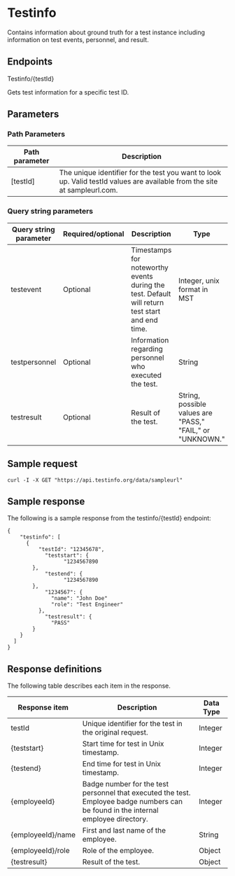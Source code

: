 # Testinfo

Contains information about ground truth for a test instance including information on test events, personnel, and result.

## Endpoints

Testinfo/{testId}

Gets test information for a specific test ID.

## Parameters

### Path Parameters

| Path parameter | Description |
| ------------- | ------------- |
| [testId] | The unique identifier for the test you want to look up. Valid testId values are available from the <sample internal tool> site at sampleurl.com. |

### Query string parameters

| Query string parameter | Required/optional | Description | Type |
| ------------- | ------------- | ------------- | ------------- |
| testevent | Optional | Timestamps for noteworthy events during the test. Default will return test start and end time. | Integer, unix format in MST |
| testpersonnel | Optional |  Information regarding personnel who executed the test. | String |
| testresult | Optional | Result of the test. | String, possible values are "PASS," "FAIL," or "UNKNOWN." |

## Sample request

```
curl -I -X GET "https://api.testinfo.org/data/sampleurl"

```
## Sample response

The following is a sample response from the testinfo/{testId} endpoint:

```
{
    "testinfo": [
      {
          "testId": "12345678",
            "teststart": {
                  "1234567890
        },
            "testend": {
                  "1234567890
        },
            "1234567": {
              "name": "John Doe"
              "role": "Test Engineer"
          },
            "testresult": {
              "PASS"
        }
    }
  ]
}   

```

## Response definitions

The following table describes each item in the response.

| Response item | Description | Data Type |
| ------------- | ------------- | ------------- |
| testId | Unique identifier for the test in the original request. | Integer |
| {teststart} | Start time for test in Unix timestamp. | Integer |
| {testend} | End time for test in Unix timestamp. | Integer |
| {employeeId} | Badge number for the test personnel that executed the test. Employee badge numbers can be found in the internal employee directory. | Integer |
| {employeeId}/name | First and last name of the employee. | String |
| {employeeId}/role | Role of the employee. | Object |
| {testresult} | Result of the test. | Object |
